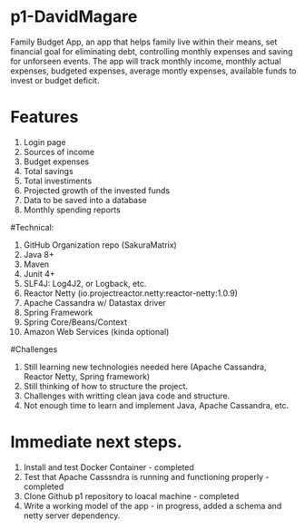 # p1-DavidMagare
Family Budget App, an app that helps family live within their means, set financial goal for eliminating debt, controlling monthly expenses and saving for unforseen events. 
The app will track monthly income, monthly actual expenses, budgeted expenses, average montly expenses, available funds to invest or budget deficit. 
# Features

1.  Login page
2.  Sources of income
3.  Budget expenses
4.  Total savings
5.  Total investiments
6.  Projected growth of the invested funds
7.  Data to be saved into a database
8.  Monthly spending reports

#Technical:
1.  GitHub Organization repo (SakuraMatrix)
2.  Java 8+
3.  Maven
4.  Junit 4+
5.  SLF4J: Log4J2, or Logback, etc.
6.  Reactor Netty (io.projectreactor.netty:reactor-netty:1.0.9)
7.  Apache Cassandra w/ Datastax driver
8. Spring Framework
9. Spring Core/Beans/Context
10. Amazon Web Services (kinda optional)

#Challenges
1.  Still learning new technologies needed here (Apache Cassandra, Reactor Netty, Spring framework)
2. Still thinking of how to structure the project.
3. Challenges with writting clean java code and structure.
4. Not enough time to learn and implement Java, Apache Cassandra, etc.

# Immediate next steps.
1.  Install and test Docker Container - completed
2. Test that Apache Casssndra is running and functioning properly - completed
3.  Clone Github p1 repository to loacal machine - completed
4. Write a working model of the app - in progress, added a schema and netty server dependency. 
